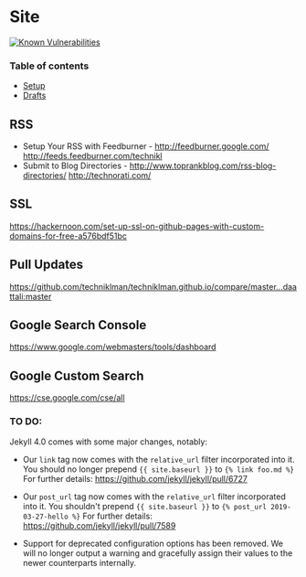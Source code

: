 

# Site

[![Known Vulnerabilities](https://snyk.io/test/github/viper25/blog/badge.svg?targetFile=Gemfile.lock)](https://snyk.io/test/github/viper25/blog?targetFile=Gemfile.lock)

### Table of contents

- [Setup](#CustomSetup)
- [Drafts](https://jekyllrb.com/docs/posts//#drafts) 

## RSS
- Setup Your RSS with Feedburner - http://feedburner.google.com/
	http://feeds.feedburner.com/technikl
- Submit to Blog Directories - http://www.toprankblog.com/rss-blog-directories/
	http://technorati.com/
	
## SSL
https://hackernoon.com/set-up-ssl-on-github-pages-with-custom-domains-for-free-a576bdf51bc


## Pull Updates
https://github.com/techniklman/techniklman.github.io/compare/master...daattali:master

## Google Search Console
https://www.google.com/webmasters/tools/dashboard

## Google Custom Search
https://cse.google.com/cse/all

### TO DO:

Jekyll 4.0 comes with some major changes, notably:

  * Our `link` tag now comes with the `relative_url` filter incorporated into it.
    You should no longer prepend `{{ site.baseurl }}` to `{% link foo.md %}`
    For further details: https://github.com/jekyll/jekyll/pull/6727

  * Our `post_url` tag now comes with the `relative_url` filter incorporated into it.
    You shouldn't prepend `{{ site.baseurl }}` to `{% post_url 2019-03-27-hello %}`
    For further details: https://github.com/jekyll/jekyll/pull/7589

  * Support for deprecated configuration options has been removed. We will no longer
    output a warning and gracefully assign their values to the newer counterparts
    internally.
